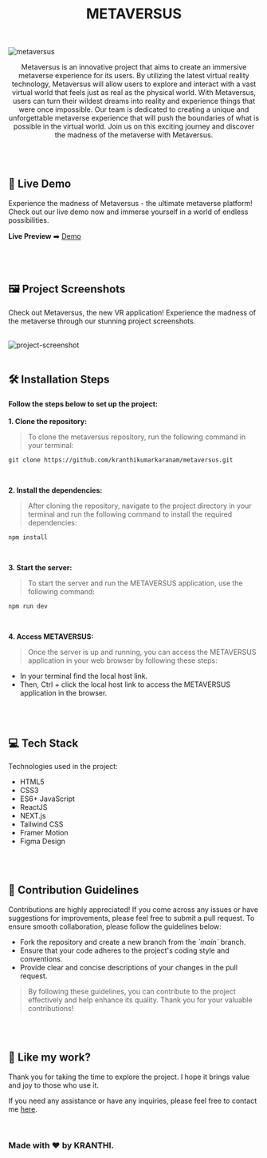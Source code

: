 <h1 align="center" id="title">METAVERSUS</h1>

<br>

![metaversus](https://socialify.git.ci/kranthikumarkaranam/metaversus/image?description=1&font=Bitter&logo=https%3A%2F%2Fraw.githubusercontent.com%2Fkranthikumarkaranam%2Fmetaversus%2Fd18d742fc6a05fc570e89b1df5f68c31cb9b9864%2Fpublic%2FREADME_metaversus.svg&name=1&owner=1&theme=Auto)

<p align="center" id="description" >Metaversus is an innovative project that aims to create an immersive metaverse experience for its users. By utilizing the latest virtual reality technology, Metaversus will allow users to explore and interact with a vast virtual world that feels just as real as the physical world. With Metaversus, users can turn their wildest dreams into reality and experience things that were once impossible. Our team is dedicated to creating a unique and unforgettable metaverse experience that will push the boundaries of what is possible in the virtual world. Join us on this exciting journey and discover the madness of the metaverse with Metaversus.</p>

<br>
<br>

<h2>🚀 Live Demo</h2>

<p>Experience the madness of Metaversus - the ultimate metaverse platform! Check out our live demo now and immerse yourself in a world of endless possibilities.</p>

**Live Preview** ➡️ [Demo](https://metaversus-kranthi.vercel.app/)

<br>
<br>

<h2>🖼️ Project Screenshots</h2>

<p>Check out Metaversus, the new VR application! Experience the madness of the metaverse through our stunning project screenshots.</p>

<br>

<img src="https://raw.githubusercontent.com/kranthikumarkaranam/metaversus/main/METAVERSUS.png" alt="project-screenshot" width="auto" height="auto">

<br>
<br>


<h2>🛠️ Installation Steps</h2>
<h4>Follow the steps below to set up the project:</h4>

<p style="font-weight: bold;">1. Clone the repository:</p>

> To clone the metaversus repository, run the following command in your terminal:

```
git clone https://github.com/kranthikumarkaranam/metaversus.git
```

<br>

<p style="font-weight: bold;">2. Install the dependencies:</p>

> After cloning the repository, navigate to the project directory in your terminal and run the following command to install the required dependencies:

```
npm install
```

<br>

<p style="font-weight: bold;">3. Start the server:</p>

> To start the server and run the METAVERSUS application, use the following command:


```
npm run dev
```

<br>

<p style="font-weight: bold;">4. Access METAVERSUS:</p>

> Once the server is up and running, you can access the METAVERSUS application in your web browser by following these steps:


* In your terminal find the local host link.
* Then, Ctrl + click the local host link to access the METAVERSUS application in the browser.


<br>
<br>


<h2>💻 Tech Stack</h2>

Technologies used in the project:

* HTML5
* CSS3
* ES6+ JavaScript
* ReactJS
* NEXT.js
* Tailwind CSS
* Framer Motion
* Figma Design

<br>
<br>

<h2>🍰 Contribution Guidelines</h2>

Contributions are highly appreciated! If you come across any issues or have suggestions for improvements, please feel free to submit a pull request. To ensure smooth collaboration, please follow the guidelines below:

* Fork the repository and create a new branch from the _\`main\`_ branch.
* Ensure that your code adheres to the project's coding style and conventions.
* Provide clear and concise descriptions of your changes in the pull request.

> By following these guidelines, you can contribute to the project effectively and help enhance its quality. Thank you for your valuable contributions!

<br>
<br>

<h2>💖 Like my work?</h2>

<P>Thank you for taking the time to explore the project. I hope it brings value and joy to those who use it.</P>

<p>If you need any assistance or have any inquiries, please feel free to contact me <a href="mailto:2019271@iiitdmj.ac.in" target="_blank" rel="noopener noreferrer">here</a>.</p>

<br>

<h3>Made with ❤️ by KRANTHI.</h3>

<br>
